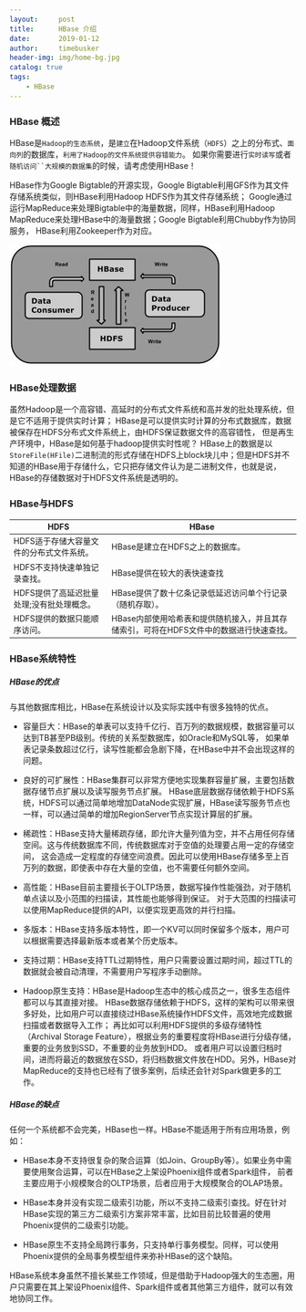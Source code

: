 ```yaml
---
layout:     post
title:      HBase 介绍
date:       2019-01-12
author:     timebusker
header-img: img/home-bg.jpg
catalog: true
tags:
    - HBase
---
```


### HBase 概述

HBase是`Hadoop的生态系统`，是`建立`在Hadoop文件系统（`HDFS`）之上的分布式、`面向列`的数据库，`利用了Hadoop的文件系统提供容错能力`。
如果你需要进行`实时读写`或者`随机访问``大规模的数据集`的时候，请考虑使用HBase！

HBase作为Google Bigtable的开源实现，Google Bigtable利用GFS作为其文件存储系统类似，则HBase利用Hadoop HDFS作为其文件存储系统；
Google通过运行MapReduce来处理Bigtable中的海量数据，同样，HBase利用Hadoop MapReduce来处理HBase中的海量数据；Google Bigtable利用Chubby作为协同服务，
HBase利用Zookeeper作为对应。

![hbase](img/older/hbase/00001.png)

### HBase处理数据

虽然Hadoop是一个高容错、高延时的分布式文件系统和高并发的批处理系统，但是它不适用于提供实时计算；
HBase是可以提供实时计算的分布式数据库，数据被保存在HDFS分布式文件系统上，由HDFS保证数据文件的高容错性，
但是再生产环境中，HBase是如何基于hadoop提供实时性呢？ HBase上的数据是以`StoreFile(HFile)`二进制流的形式存储在HDFS上block块儿中；但是HDFS并不知道的HBase用于存储什么，它只把存储文件认为是二进制文件，也就是说，HBase的存储数据对于HDFS文件系统是透明的。

### HBase与HDFS

HDFS | HBase 
-|-
HDFS适于存储大容量文件的分布式文件系统。| HBase是建立在HDFS之上的数据库。|
HDFS不支持快速单独记录查找。| HBase提供在较大的表快速查找 |
HDFS提供了高延迟批量处理;没有批处理概念。| HBase提供了数十亿条记录低延迟访问单个行记录（随机存取）。|
HDFS提供的数据只能顺序访问。|HBase内部使用哈希表和提供随机接入，并且其存储索引，可将在HDFS文件中的数据进行快速查找。|

### HBase系统特性
##### HBase的优点
与其他数据库相比，HBase在系统设计以及实际实践中有很多独特的优点。
- 容量巨大：HBase的单表可以支持千亿行、百万列的数据规模，数据容量可以达到TB甚至PB级别。传统的关系型数据库，如Oracle和MySQL等，
如果单表记录条数超过亿行，读写性能都会急剧下降，在HBase中并不会出现这样的问题。

- 良好的可扩展性：HBase集群可以非常方便地实现集群容量扩展，主要包括数据存储节点扩展以及读写服务节点扩展。
HBase底层数据存储依赖于HDFS系统，HDFS可以通过简单地增加DataNode实现扩展，HBase读写服务节点也一样，可以通过简单的增加RegionServer节点实现计算层的扩展。

- 稀疏性：HBase支持大量稀疏存储，即允许大量列值为空，并不占用任何存储空间。这与传统数据库不同，传统数据库对于空值的处理要占用一定的存储空间，
这会造成一定程度的存储空间浪费。因此可以使用HBase存储多至上百万列的数据，即使表中存在大量的空值，也不需要任何额外空间。

- 高性能：HBase目前主要擅长于OLTP场景，数据写操作性能强劲，对于随机单点读以及小范围的扫描读，其性能也能够得到保证。
对于大范围的扫描读可以使用MapReduce提供的API，以便实现更高效的并行扫描。

- 多版本：HBase支持多版本特性，即一个KV可以同时保留多个版本，用户可以根据需要选择最新版本或者某个历史版本。

- 支持过期：HBase支持TTL过期特性，用户只需要设置过期时间，超过TTL的数据就会被自动清理，不需要用户写程序手动删除。

- Hadoop原生支持：HBase是Hadoop生态中的核心成员之一，很多生态组件都可以与其直接对接。
HBase数据存储依赖于HDFS，这样的架构可以带来很多好处，比如用户可以直接绕过HBase系统操作HDFS文件，高效地完成数据扫描或者数据导入工作；
再比如可以利用HDFS提供的多级存储特性（Archival Storage Feature），根据业务的重要程度将HBase进行分级存储，重要的业务放到SSD，不重要的业务放到HDD。
或者用户可以设置归档时间，进而将最近的数据放在SSD，将归档数据文件放在HDD。另外，HBase对MapReduce的支持也已经有了很多案例，后续还会针对Spark做更多的工作。

##### HBase的缺点
任何一个系统都不会完美，HBase也一样。HBase不能适用于所有应用场景，例如：

- HBase本身不支持很复杂的聚合运算（如Join、GroupBy等）。如果业务中需要使用聚合运算，可以在HBase之上架设Phoenix组件或者Spark组件，
前者主要应用于小规模聚合的OLTP场景，后者应用于大规模聚合的OLAP场景。

- HBase本身并没有实现二级索引功能，所以不支持二级索引查找。好在针对HBase实现的第三方二级索引方案非常丰富，比如目前比较普遍的使用Phoenix提供的二级索引功能。

- HBase原生不支持全局跨行事务，只支持单行事务模型。同样，可以使用Phoenix提供的全局事务模型组件来弥补HBase的这个缺陷。

HBase系统本身虽然不擅长某些工作领域，但是借助于Hadoop强大的生态圈，用户只需要在其上架设Phoenix组件、Spark组件或者其他第三方组件，就可以有效地协同工作。